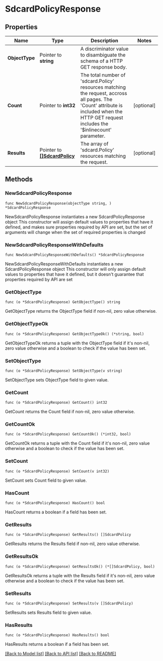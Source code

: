 # SdcardPolicyResponse

## Properties

Name | Type | Description | Notes
------------ | ------------- | ------------- | -------------
**ObjectType** | Pointer to **string** | A discriminator value to disambiguate the schema of a HTTP GET response body. | 
**Count** | Pointer to **int32** | The total number of &#39;sdcard.Policy&#39; resources matching the request, accross all pages. The &#39;Count&#39; attribute is included when the HTTP GET request includes the &#39;$inlinecount&#39; parameter. | [optional] 
**Results** | Pointer to [**[]SdcardPolicy**](sdcard.Policy.md) | The array of &#39;sdcard.Policy&#39; resources matching the request. | [optional] 

## Methods

### NewSdcardPolicyResponse

`func NewSdcardPolicyResponse(objectType string, ) *SdcardPolicyResponse`

NewSdcardPolicyResponse instantiates a new SdcardPolicyResponse object
This constructor will assign default values to properties that have it defined,
and makes sure properties required by API are set, but the set of arguments
will change when the set of required properties is changed

### NewSdcardPolicyResponseWithDefaults

`func NewSdcardPolicyResponseWithDefaults() *SdcardPolicyResponse`

NewSdcardPolicyResponseWithDefaults instantiates a new SdcardPolicyResponse object
This constructor will only assign default values to properties that have it defined,
but it doesn't guarantee that properties required by API are set

### GetObjectType

`func (o *SdcardPolicyResponse) GetObjectType() string`

GetObjectType returns the ObjectType field if non-nil, zero value otherwise.

### GetObjectTypeOk

`func (o *SdcardPolicyResponse) GetObjectTypeOk() (*string, bool)`

GetObjectTypeOk returns a tuple with the ObjectType field if it's non-nil, zero value otherwise
and a boolean to check if the value has been set.

### SetObjectType

`func (o *SdcardPolicyResponse) SetObjectType(v string)`

SetObjectType sets ObjectType field to given value.


### GetCount

`func (o *SdcardPolicyResponse) GetCount() int32`

GetCount returns the Count field if non-nil, zero value otherwise.

### GetCountOk

`func (o *SdcardPolicyResponse) GetCountOk() (*int32, bool)`

GetCountOk returns a tuple with the Count field if it's non-nil, zero value otherwise
and a boolean to check if the value has been set.

### SetCount

`func (o *SdcardPolicyResponse) SetCount(v int32)`

SetCount sets Count field to given value.

### HasCount

`func (o *SdcardPolicyResponse) HasCount() bool`

HasCount returns a boolean if a field has been set.

### GetResults

`func (o *SdcardPolicyResponse) GetResults() []SdcardPolicy`

GetResults returns the Results field if non-nil, zero value otherwise.

### GetResultsOk

`func (o *SdcardPolicyResponse) GetResultsOk() (*[]SdcardPolicy, bool)`

GetResultsOk returns a tuple with the Results field if it's non-nil, zero value otherwise
and a boolean to check if the value has been set.

### SetResults

`func (o *SdcardPolicyResponse) SetResults(v []SdcardPolicy)`

SetResults sets Results field to given value.

### HasResults

`func (o *SdcardPolicyResponse) HasResults() bool`

HasResults returns a boolean if a field has been set.


[[Back to Model list]](../README.md#documentation-for-models) [[Back to API list]](../README.md#documentation-for-api-endpoints) [[Back to README]](../README.md)


